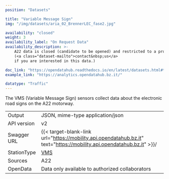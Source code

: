 ```yaml
---
position: "Datasets"

title: "Variable Message Sign"
img: "/img/datasets/aria_02_BrennerLEC_fase2.jpg"

availability: "closed"
weight: 3
availability_label: "On Request Data"
availability_description: >-
    A22 data is closed (candidate to be opened) and restricted to a project collaboration
    (<a class="dataset-mailto">contact&nbsp;us</a>
    if you are interested in this data.)

doc_link: "https://opendatahub.readthedocs.io/en/latest/datasets.html#trafficstation-vms-dataset"
example_link: "https://analytics.opendatahub.bz.it/"

datatype: "Traffic"
---
```


The VMS (Variable Message Sign) sensors collect data about the electronic road signs on the A22 motorway.

|             |                                                           |
| :---------- | --------------------------------------------------------- |
| Output      | JSON, mime-type application/json                          |
| API version | v2                                                        |
| Swagger URL | {{< target-blank-link url="https://mobility.api.opendatahub.bz.it" text="https://mobility.api.opendatahub.bz.it" >}}/                   |
| StationType | [VMS](https://mobility.api.opendatahub.bz.it/v2/flat/VMS) |
| Sources     | A22                                                       |
| OpenData    | Data only available to authorized collaborators           |
